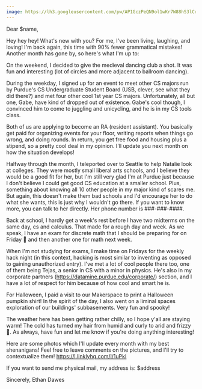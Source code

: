```yaml
---
image: https://lh3.googleusercontent.com/pw/AP1GczPeQN9ol1wKr7W88hS3lCqV_QZbSXzh7iLPq8CXtG3In0O7UaxKvc7bFGWRjM1kbQk-6JEXDarSHC-R8NevVLpciXuDd7Rf2DF2XXU8UV0EiuF_4Fhuz5NoMuyuYyNsQZnkaqLi2soscUbQwOJ_ir2vxg=w1156-h869-s-no-gm?authuser=0
---
```


Dear $name,

Hey hey hey! What's new with you? For me, I've been living, laughing, and loving! I'm back again, this time with 90% fewer grammatical mistakes! Another month has gone by, so here's what I'm up to:

On the weekend, I decided to give the medieval dancing club a shot. It was fun and interesting (lot of circles and more adjacent to ballroom dancing).

During the weekday, I signed up for an event to meet other CS majors run by Purdue's CS Undergraduate Student Board (USB, clever, see what they did there?) and met four other cool 1st year CS majors. Unfortunately, all but one, Gabe, have kind of dropped out of existence. Gabe's cool though, I convinced him to come to juggling and unicycling, and he is in my CS tools class.

Both of us are applying to become an RA (resident assistant). You basically get paid for organizing events for your floor, writing reports when things go wrong, and doing rounds. In return, you get free food and housing plus a stipend, so a pretty cool deal in my opinion. I'll update you next month on how the situation develops!

Halfway through the month, I teleported over to Seattle to help Natalie look at colleges. They were mostly small liberal arts schools, and I believe they would be a good fit for her, but I'm still very glad I'm at Purdue just because I don't believe I could get good CS education at a smaller school. Plus, something about knowing all 10 other people in my major kind of scares me. But again, this doesn't make them bad schools and I'd encourage her to do what she wants, this is just why I wouldn't go there. If you want to know more, you can talk to her directly. Her phone number is ###-###-####.

Back at school, I hardly get a week's rest before I have two midterms on the same day, cs and calculus. That made for a rough day and week. As we speak, I have an exam for discrete math that I should be preparing for on Friday 😬 and then another one for math next week.

When I'm not studying for exams, I make time on Fridays for the weekly hack night (in this context, hacking is most similar to inventing as opposed to gaining unauthorized entry). I've met a lot of cool people there too, one of them being Tejas, a senior in CS with a minor in physics. He's also in my corporate partners (https://datamine.purdue.edu/corporate/) section, and I have a lot of respect for him because of how cool and smart he is.

For Halloween, I paid a visit to our Makerspace to print a Halloween pumpkin shirt! In the spirit of the day, I also went on a liminal spaces exploration of our buildings' subbasements. Very fun and spooky!

The weather here has been getting rather chilly, so I hope y'all are staying warm! The cold has turned my hair from humid and curly to arid and frizzy 🙁. As always, have fun and let me know if you're doing anything interesting!


Here are some photos which I'll update every month with my best shenanigans! Feel free to leave comments on the pictures, and I'll try to contextualize them! https://l.linklyhq.com/l/1uPkI

If you want to send me physical mail, my address is:
$address

Sincerely,
Ethan Dawes